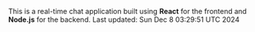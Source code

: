 This is a real-time chat application built using **React** for the frontend and **Node.js** for the backend.
Last updated: Sun Dec  8 03:29:51 UTC 2024
